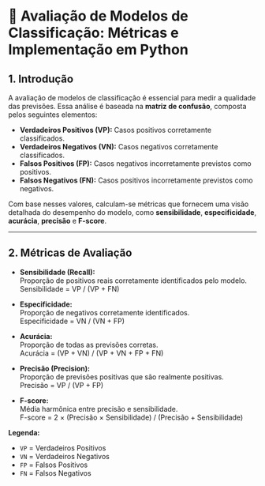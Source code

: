 # 🐍 Avaliação de Modelos de Classificação: Métricas e Implementação em Python 

## 1. Introdução
A avaliação de modelos de classificação é essencial para medir a qualidade das previsões. Essa análise é baseada na **matriz de confusão**, composta pelos seguintes elementos:

- **Verdadeiros Positivos (VP):** Casos positivos corretamente classificados.
- **Verdadeiros Negativos (VN):** Casos negativos corretamente classificados.
- **Falsos Positivos (FP):** Casos negativos incorretamente previstos como positivos.
- **Falsos Negativos (FN):** Casos positivos incorretamente previstos como negativos.

Com base nesses valores, calculam-se métricas que fornecem uma visão detalhada do desempenho do modelo, como **sensibilidade**, **especificidade**, **acurácia**, **precisão** e **F-score**.

---

## 2. Métricas de Avaliação

- **Sensibilidade (Recall):**  
  Proporção de positivos reais corretamente identificados pelo modelo.  
  Sensibilidade = VP / (VP + FN)

- **Especificidade:**  
  Proporção de negativos corretamente identificados.  
  Especificidade = VN / (VN + FP)

- **Acurácia:**  
  Proporção de todas as previsões corretas.  
  Acurácia = (VP + VN) / (VP + VN + FP + FN)

- **Precisão (Precision):**  
  Proporção de previsões positivas que são realmente positivas.  
  Precisão = VP / (VP + FP)

- **F-score:**  
  Média harmônica entre precisão e sensibilidade.  
  F-score = 2 × (Precisão × Sensibilidade) / (Precisão + Sensibilidade)

**Legenda:**  
- `VP` = Verdadeiros Positivos  
- `VN` = Verdadeiros Negativos  
- `FP` = Falsos Positivos  
- `FN` = Falsos Negativos
